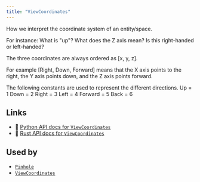 ```yaml
---
title: "ViewCoordinates"
---
```


How we interpret the coordinate system of an entity/space.

For instance: What is "up"? What does the Z axis mean? Is this right-handed or left-handed?

The three coordinates are always ordered as [x, y, z].

For example [Right, Down, Forward] means that the X axis points to the right, the Y axis points
down, and the Z axis points forward.

The following constants are used to represent the different directions.
 Up = 1
 Down = 2
 Right = 3
 Left = 4
 Forward = 5
 Back = 6


## Links
 * 🐍 [Python API docs for `ViewCoordinates`](https://ref.rerun.io/docs/python/nightly/package/rerun/components/view_coordinates/)
 * 🦀 [Rust API docs for `ViewCoordinates`](https://docs.rs/rerun/0.9.0-alpha.6/rerun/components/struct.ViewCoordinates.html)


## Used by

* [`Pinhole`](../archetypes/pinhole.md)
* [`ViewCoordinates`](../archetypes/view_coordinates.md)
